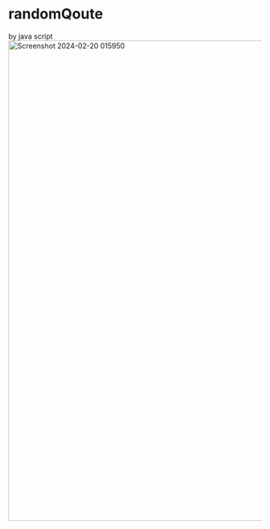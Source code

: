 # randomQoute 
by java script 
<img width="956" alt="Screenshot 2024-02-20 015950" src="https://github.com/sh22o/randomQoute/assets/100959685/b4e921cd-e9e3-417e-b1aa-31d58f55b4ce">

